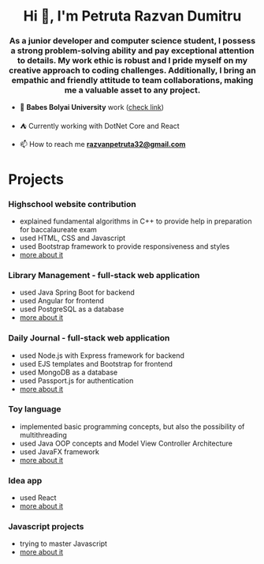 <h1 align="center">Hi 👋, I'm Petruta Razvan Dumitru</h1>
<h3 align="center">As a junior developer and computer science student, I possess a strong problem-solving ability and pay exceptional attention to details. My work ethic is robust and I pride myself on my creative approach to coding challenges. Additionally, I bring an empathic and friendly attitude to team collaborations, making me a valuable asset to any project.</h3>

- 🌱 **Babes Bolyai University** work ([check link](https://github.com/razvanpetruta/UniversityProjects))

- ⛺ Currently working with DotNet Core and React

- 📫 How to reach me **razvanpetruta32@gmail.com**

# Projects

### Highschool website contribution
- explained fundamental algorithms in C++ to provide help in preparation for baccalaureate exam
- used HTML, CSS and Javascript
- used Bootstrap framework to provide responsiveness and styles
- [more about it](https://github.com/razvanpetruta/school_website)

### Library Management - full-stack web application
- used Java Spring Boot for backend
- used Angular for frontend
- used PostgreSQL as a database
- [more about it](https://github.com/razvanpetruta/UniversityProjects/blob/main/Year_2/Semester_4/Systems_For_Design_And_Implementation)

### Daily Journal - full-stack web application
- used Node.js with Express framework for backend
- used EJS templates and Bootstrap for frontend
- used MongoDB as a database
- used Passport.js for authentication
- [more about it](https://github.com/razvanpetruta/DailyJournal)

### Toy language
- implemented basic programming concepts, but also the possibility of multithreading
- used Java OOP concepts and Model View Controller Architecture
- used JavaFX framework
- [more about it](https://github.com/razvanpetruta/UniversityProjects/tree/main/Year_2/Semester_3/Advanced_Programming_Methods/ToyLanguageGUI)

### Idea app
- used React
- [more about it](https://github.com/razvanpetruta/idea_app_react)

### Javascript projects
- trying to master Javascript
- [more about it](https://github.com/razvanpetruta/javascript_projects)
